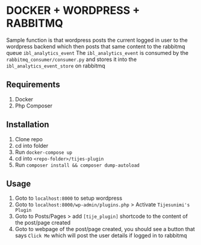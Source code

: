 # DOCKER + WORDPRESS + RABBITMQ
Sample function is that wordpress posts the current logged in user to the wordpress backend which then posts that same content to the rabbitmq queue `ibl_analytics_event`
The `ibl_analytics_event` is consumed by the `rabbitmq_consumer/consumer.py` and stores it into the `ibl_analytics_event_store` on rabbitmq

## Requirements
1. Docker
2. Php Composer

## Installation
1. Clone repo
2. cd into folder
3. Run `docker-compose up`
4. cd into `<repo-folder>/tijes-plugin`
5. Run `composer install && composer dump-autoload`

## Usage
1. Goto to `localhost:8000` to setup wordpress
2. Goto to `localhost:8000/wp-admin/plugins.php` > Activate `Tijesunimi's Plugin`
3. Goto to Posts/Pages > add `[tije_plugin]` shortcode to the content of the post/page created
4. Goto to webpage of the post/page created, you should see a button that says `Click Me` which will post the user details if logged in to rabbitmq
